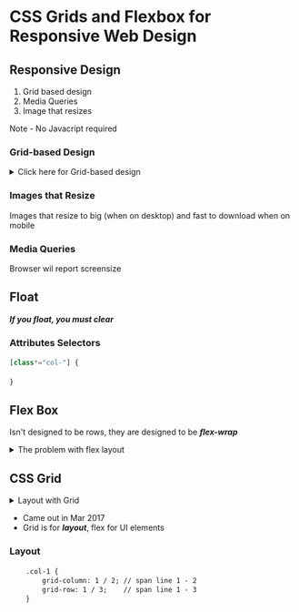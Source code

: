 # CSS Grids and Flexbox for Responsive Web Design

## Responsive Design

1. Grid based design
2. Media Queries
3. Image that resizes

Note - No Javacript required

### Grid-based Design

<Details>
    <Summary>
        Click here for Grid-based design
    </Summary>
    <img src="./grid-layout.png" />
</Details>

### Images that Resize

Images that resize to big (when on desktop) and fast to download when on mobile

### Media Queries

Browser wil report screensize

## Float

**_If you float, you must clear_**

### Attributes Selectors

```ts
[class*="col-"] {

}
```

## Flex Box

Isn't designed to be rows, they are designed to be **_flex-wrap_**

<Details>
    <Summary>The problem with flex layout</Summary>
    The problem with flex layout is that one row is not directly related to the next
    <img src="./flex-layout.png" />
</Details>

## CSS Grid

<Details>
    <Summary>Layout with Grid</Summary>
    Grid is just similar to table, great for layout
    <img src="./table-layout.png" />
</Details>

- Came out in Mar 2017
- Grid is for **_layout_**, flex for UI elements

### Layout

```tss
    .col-1 {
        grid-column: 1 / 2; // span line 1 - 2
        grid-row: 1 / 3;    // span line 1 - 3
    }
```
